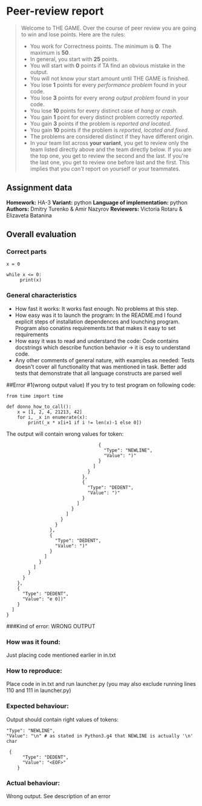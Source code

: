 # Peer-review report

> Welcome to THE GAME. Over the course of peer review you are going to win and lose points. Here are the rules:
> * You work for Correctness points. The minimum is **0**. The maximum is **50**.
> * In general, you start with **25** points.
> * You will start with **0** points if TA find an obvious mistake in the output.
> * You will not know your start amount until THE GAME is finished.
> * You lose **1** points for every *performance problem* found in your code.
> * You lose **3** points for every *wrong output problem* found in your code.
> * You lose **10** points for every distinct case of *hang or crash*.
> * You gain **1** point for every distinct problem correctly *reported*.
> * You gain **3** points if the problem is *reported and located*.
> * You gain **10** points if the problem is *reported, located and fixed*.
> * The problems are considered distinct if they have different origin.
> * In your team list across **your variant**, you get to review only the team listed directly above and the team directly below. If you are the top one, you get to review the second and the last. If you're the last one, you get to review one before last and the first.
> This implies that you *can't* report on yourself or your teammates. 

## Assignment data
**Homework:** HA-3
**Variant:** python
**Language of implementation:** python
**Authors:** Dmitry Turenko & Amir Nazyrov
**Reviewers:** Victoria Rotaru & Elizaveta Batanina

## Overall evaluation

### Correct parts
```
x = 0

while x <= 0:
     print(x)

```

### General characteristics
* How fast it works:
It works fast enough. No problems at this step.
* How easy was it to launch the program:
In the README.md I found explicit steps of installation dependences and lounching program.  Program also conatins requirements.txt that makes it easy to set requirements
* How easy it was to read and understand the code:
Code contains docstrings which describe function behavior -> it is esy to understand code. 
* Any other comments of general nature, with examples as needed:
Tests doesn't cover all functionality that was mentioned in task. Better add tests that demonstrate that all language constructs are parsed well

##Error #1(wrong output value) 
If you try to test program on following code:
```angular2html
from time import time

def donno_how_to_call():
    x = [1, 2, 4, 21213, 42]
    for i, _x in enumerate(x):
        print(_x * x[i+1 if i != len(x)-1 else 0])

```
The output will contain wrong values for token:
```angular2html
                                  {
                                    "Type": "NEWLINE",
                                    "Value": ")"
                                  }
                                ]
                              }
                            },
                            {
                              "Type": "DEDENT",
                              "Value": ")"
                            }
                          ]
                        }
                      ]
                    }
                  }
                },
                {
                  "Type": "DEDENT",
                  "Value": ")"
                }
              ]
            }
          ]
        }
      }
    },
    {
      "Type": "DEDENT",
      "Value": "e 0])"
    }
  ]
}
```

###Kind of error: WRONG OUTPUT

### How was it found:
Just placing code mentioned earlier in in.txt

### How to reproduce:
Place code in in.txt and run launcher.py (you may also exclude running lines 110 and 111 in launcher.py)

### Expected behaviour:
Output should contain right values of tokens:
```angular2html
"Type": "NEWLINE",
"Value": "\n" # as stated in Python3.g4 that NEWLINE is actually '\n' char

```
```angular2html
 {
      "Type": "DEDENT",
      "Value": "<EOF>"
    }
```
### Actual behaviour:
Wrong output. See description of an error
